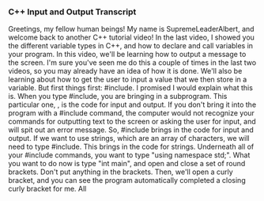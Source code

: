 ### C++ Input and Output Transcript

Greetings, my fellow human beings! My name is SupremeLeaderAlbert, and welcome back to another C++ tutorial video! In the last video, I showed you the different variable types in C++, and how to declare and call variables in your program. In this video, we'll be learning how to output a message to the screen. I'm sure you've seen me do this a couple of times in the last two videos, so you may already have an idea of how it is done. We'll also be learning about how to get the user to input a value that we then store in a variable. But first things first: #include<iostream>. I promised I would explain what this is. When you type #include, you are bringing in a subprogram. This particular one, <iostream>, is the code for input and output. If you don't bring it into the program with a #include command, the computer would not recognize your commands for outputting text to the screen or asking the user for input, and will spit out an error message. So, #include<iostream> brings in the code for input and output. If we want to use strings, which are an array of characters, we will need to type #include<string>. This brings in the code for strings. Underneath all of your #include commands, you want to type "using namespace std;". What you want to do now is type "int main", and open and close a set of round brackets. Don't put anything in the brackets. Then, we'll open a curly bracket, and you can see the program automatically completed a closing curly bracket for me. All 

